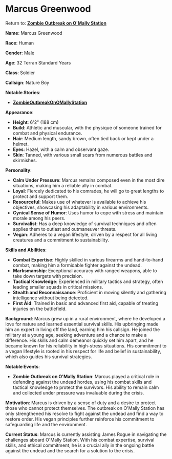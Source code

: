 # Marcus Greenwood
Return to: [**Zombie Outbreak on O'Mally Station**](ZombieOutbreakOnOMallyStation.md)

**Name**: Marcus Greenwood

**Race**: Human

**Gender**: Male

**Age**: 32 Terran Standard Years

**Class**: Soldier

**Callsign**: Nature Boy

**Notable Stories**:

- **[ZombieOutbreakOnOMallyStation](ZombieOutbreakOnOMallyStation.md)**

**Appearance**:

- **Height**: 6'2" (188 cm)
- **Build**: Athletic and muscular, with the physique of someone trained for combat and physical endurance.
- **Hair**: Medium length, sandy brown, often tied back or kept under a helmet.
- **Eyes**: Hazel, with a calm and observant gaze.
- **Skin**: Tanned, with various small scars from numerous battles and skirmishes.

**Personality**:

- **Calm Under Pressure**: Marcus remains composed even in the most dire situations, making him a reliable ally in combat.
- **Loyal**: Fiercely dedicated to his comrades, he will go to great lengths to protect and support them.
- **Resourceful**: Makes use of whatever is available to achieve his objectives, showcasing his adaptability in various environments.
- **Cynical Sense of Humor**: Uses humor to cope with stress and maintain morale among his peers.
- **Survivalist**: Has a deep knowledge of survival techniques and often applies them to outlast and outmaneuver threats.
- **Vegan**: Adheres to a vegan lifestyle, driven by a respect for all living creatures and a commitment to sustainability.

**Skills and Abilities**:

- **Combat Expertise**: Highly skilled in various firearms and hand-to-hand combat, making him a formidable fighter against the undead.
- **Marksmanship**: Exceptional accuracy with ranged weapons, able to take down targets with precision.
- **Tactical Knowledge**: Experienced in military tactics and strategy, often leading smaller squads in critical missions.
- **Stealth and Reconnaissance**: Proficient in moving silently and gathering intelligence without being detected.
- **First Aid**: Trained in basic and advanced first aid, capable of treating injuries on the battlefield.

**Background**: Marcus grew up in a rural environment, where he developed a love for nature and learned essential survival skills. His upbringing made him an expert in living off the land, earning him his callsign. He joined the military at a young age, seeking adventure and a chance to make a difference. His skills and calm demeanor quickly set him apart, and he became known for his reliability in high-stress situations. His commitment to a vegan lifestyle is rooted in his respect for life and belief in sustainability, which also guides his survival strategies.

**Notable Events**:

- **Zombie Outbreak on O'Mally Station**: Marcus played a critical role in defending against the undead hordes, using his combat skills and tactical knowledge to protect the survivors. His ability to remain calm and collected under pressure was invaluable during the crisis.

**Motivation**: Marcus is driven by a sense of duty and a desire to protect those who cannot protect themselves. The outbreak on O'Mally Station has only strengthened his resolve to fight against the undead and find a way to restore order. His vegan principles further reinforce his commitment to safeguarding life and the environment.

**Current Status**: Marcus is currently assisting James Rogue in navigating the challenges aboard O'Mally Station. With his combat expertise, survival skills, and ethical commitment, he is a crucial ally in the ongoing battle against the undead and the search for a solution to the crisis.